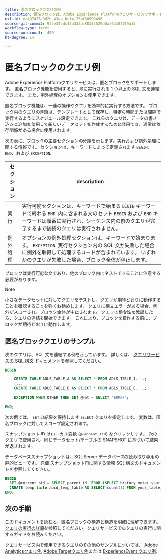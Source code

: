 ```yaml
---
title: 匿名ブロッククエリの例
description: 匿名ブロックは、Adobe Experience Platformクエリサービスでサポートされる SQL 構文で、一連のクエリを効率的に実行できます
exl-id: ec497475-9d2b-43aa-bcf4-75a430590496
source-git-commit: 9f4e34edc47a333aa88153529d0af6a10f189a15
workflow-type: tm+mt
source-wordcount: '499'
ht-degree: 1%

---
```


# 匿名ブロックのクエリ例

Adobe Experience Platformクエリサービスは、匿名ブロックをサポートします。 匿名ブロック機能を使用すると、順に実行される 1 つ以上の SQL 文を連結できます。 また、例外処理のオプションも使用できます。

匿名ブロック機能は、一連の操作やクエリを効率的に実行する方法です。 ブロック内のクエリの連鎖は、テンプレートとして保存し、特定の時間または間隔で実行するようにスケジュール設定できます。 これらのクエリは、データの書き込みと追加を使用して新しいデータセットを作成するために使用でき、通常は依存関係がある場合に使用されます。

次の表に、ブロックの主要セクションの分類を示します。実行および例外処理に関する情報です。 セクションは、キーワードによって定義されます `BEGIN`, `END`、および `EXCEPTION`.

| セクション | description |
|---|---|
| 実行 | 実行可能セクションは、キーワードで始まる `BEGIN` キーワードで終わる `END`. 内に含まれる文のセット `BEGIN` および `END` キーワードは順番に実行され、シーケンス内の前のクエリが完了するまで後続のクエリは実行されません。 |
| 例外処理 | オプションの例外処理セクションは、キーワードで始まります。 `EXCEPTION`. 実行セクション内の SQL 文が失敗した場合に例外を取得して処理するコードが含まれています。 いずれかのクエリが失敗した場合、ブロック全体が停止します。 |

ブロックは実行可能な文であり、他のブロック内にネストできることに注意する必要があります。

>[!NOTE]
>
> 小さなデータセットに対してクエリをテストし、クエリが期待どおりに動作することを確認することを強くお勧めします。 クエリに構文エラーがある場合、例外がスローされ、ブロック全体が中止されます。 クエリの整合性を確認したら、クエリの連結を開始できます。 これにより、ブロックを操作する前に、ブロックが期待どおりに動作します。

## 匿名ブロッククエリのサンプル

次のクエリは、SQL 文を連結する例を示しています。 詳しくは、 [クエリサービスの SQL 構文](../sql/syntax.md) ドキュメントを参照してください。

```SQL
BEGIN
     
    CREATE TABLE ADLS_TABLE_A AS SELECT * FROM ADLS_TABLE_1....;
    ....
    CREATE TABLE ADLS_TABLE_D AS SELECT * FROM ADLS_TABLE_C....;
     
    EXCEPTION WHEN OTHER THEN SET @ret = SELECT 'ERROR';
     
END;
```

<!-- The block below uses `SET` to persist the result of a select query with a variable. It is used in the anonymous block to store the response from a query as a local variable for use with the `SNAPSHOT` feature. -->

次の例では、 `SET` の結果を保持します `SELECT` クエリを指定します。 変数は、匿名ブロックに対してスコープ設定されます。

スナップショット ID はローカル変数 (`@current_sid`) をクリックします。 次のクエリで使用され、同じデータセット/テーブルの SNAPSHOT に基づいて結果が返されます。

データベーススナップショットは、SQL Server データベースの読み取り専用の静的ビューです。 詳細 [スナップショット句に関する情報](../sql/syntax.md#SNAPSHOT-clause) SQL 構文のドキュメントを参照してください。

```SQL
BEGIN                                             
  SET @current_sid = SELECT parent_id  FROM (SELECT history_meta('your_table_name')) WHERE  is_current = true;
  CREATE temp table abcd_temp_table AS SELECT count(1) FROM your_table_name  SNAPSHOT SINCE @current_sid;                                                                                                     
END;
```

## 次の手順

このドキュメントを読むと、匿名ブロックの構造と構造を明確に理解できます。 [クエリの実行の詳細](./writing-queries.md)を参照してください。クエリサービスでのクエリの実行に関するガイドをお読みください。

クエリサービス内で使用できるクエリのその他のサンプルについては、 [Adobe Analyticsクエリ例](./adobe-analytics.md), [Adobe Targetクエリ例](./adobe-target.md)または [ExperienceEvent クエリ例](./experience-event-queries.md).

